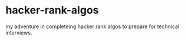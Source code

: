 # hacker-rank-algos
my adventure in completeing hacker rank algos to prepare for technical interviews.